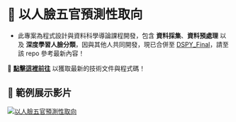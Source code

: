 # 🚀 以人臉五官預測性取向

- 此專案為程式設計與資料科學導論課程開發，包含 **資料採集**、**資料預處理** 以及 **深度學習人臉分類**，因與其他人共同開發，現已合併至 [DSPY_Final](https://github.com/WuRobber/DSPY_Final)，請至該 repo 參考最新內容！  


🔗 **[點擊這裡前往](https://github.com/WuRobber/DSPY_Final)** 以獲取最新的技術文件與程式碼！


## 🎥 範例展示影片
[![以人臉五官預測性取向](https://drive.google.com/thumbnail?id=1RsYpgDCqkFh2zJ6fjGJa4gUuAtk_49cp)](https://drive.google.com/file/d/1RsYpgDCqkFh2zJ6fjGJa4gUuAtk_49cp/view)



